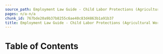 ```yaml
---
source_path: Employment Law Guide - Child Labor Protections (Agricultural Work).md
pages: n/a-n/a
chunk_id: 767bde20a9b37b8255c6ae40c83d4863b1a91b37
title: Employment Law Guide - Child Labor Protections (Agricultural Work)
---
```

# Table of Contents
